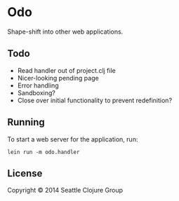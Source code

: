 # Odo

Shape-shift into other web applications.

## Todo

* Read handler out of project.clj file
* Nicer-looking pending page
* Error handling
* Sandboxing?
* Close over initial functionality to prevent redefinition?

## Running

To start a web server for the application, run:

    lein run -m odo.handler

## License

Copyright © 2014 Seattle Clojure Group
